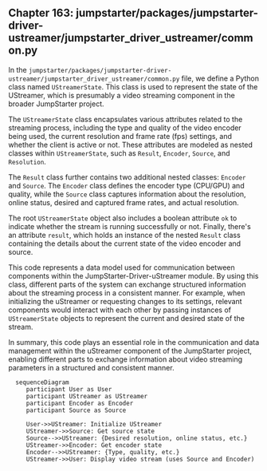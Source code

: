 ## Chapter 163: jumpstarter/packages/jumpstarter-driver-ustreamer/jumpstarter_driver_ustreamer/common.py

 In the `jumpstarter/packages/jumpstarter-driver-ustreamer/jumpstarter_driver_ustreamer/common.py` file, we define a Python class named `UStreamerState`. This class is used to represent the state of the UStreamer, which is presumably a video streaming component in the broader JumpStarter project.

   The `UStreamerState` class encapsulates various attributes related to the streaming process, including the type and quality of the video encoder being used, the current resolution and frame rate (fps) settings, and whether the client is active or not. These attributes are modeled as nested classes within `UStreamerState`, such as `Result`, `Encoder`, `Source`, and `Resolution`.

   The `Result` class further contains two additional nested classes: `Encoder` and `Source`. The `Encoder` class defines the encoder type (CPU/GPU) and quality, while the `Source` class captures information about the resolution, online status, desired and captured frame rates, and actual resolution.

   The root `UStreamerState` object also includes a boolean attribute `ok` to indicate whether the stream is running successfully or not. Finally, there's an attribute `result`, which holds an instance of the nested `Result` class containing the details about the current state of the video encoder and source.

   This code represents a data model used for communication between components within the JumpStarter-Driver-uStreamer module. By using this class, different parts of the system can exchange structured information about the streaming process in a consistent manner. For example, when initializing the uStreamer or requesting changes to its settings, relevant components would interact with each other by passing instances of `UStreamerState` objects to represent the current and desired state of the stream.

   In summary, this code plays an essential role in the communication and data management within the uStreamer component of the JumpStarter project, enabling different parts to exchange information about video streaming parameters in a structured and consistent manner.

 ```mermaid
   sequenceDiagram
      participant User as User
      participant UStreamer as UStreamer
      participant Encoder as Encoder
      participant Source as Source

      User->>UStreamer: Initialize UStreamer
      UStreamer->>Source: Get source state
      Source-->>UStreamer: {Desired resolution, online status, etc.}
      UStreamer->>Encoder: Get encoder state
      Encoder-->>UStreamer: {Type, quality, etc.}
      UStreamer->>User: Display video stream (uses Source and Encoder)
   ```
